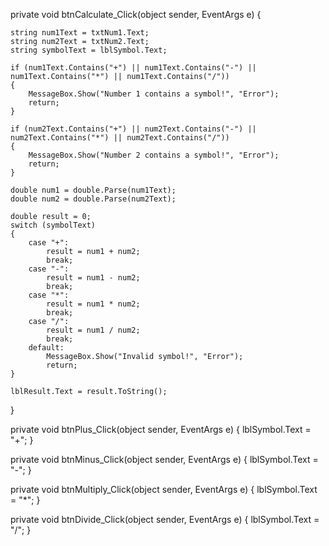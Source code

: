 

private void btnCalculate_Click(object sender, EventArgs e)
{

    string num1Text = txtNum1.Text;
    string num2Text = txtNum2.Text;
    string symbolText = lblSymbol.Text;
    
    if (num1Text.Contains("+") || num1Text.Contains("-") || num1Text.Contains("*") || num1Text.Contains("/"))
    {
        MessageBox.Show("Number 1 contains a symbol!", "Error");
        return;
    }
    
    if (num2Text.Contains("+") || num2Text.Contains("-") || num2Text.Contains("*") || num2Text.Contains("/"))
    {
        MessageBox.Show("Number 2 contains a symbol!", "Error");
        return;
    }

    double num1 = double.Parse(num1Text);
    double num2 = double.Parse(num2Text);

    double result = 0;
    switch (symbolText)
    {
        case "+":
            result = num1 + num2;
            break;
        case "-":
            result = num1 - num2;
            break;
        case "*":
            result = num1 * num2;
            break;
        case "/":
            result = num1 / num2;
            break;
        default:
            MessageBox.Show("Invalid symbol!", "Error");
            return;
    }

    lblResult.Text = result.ToString();
}

private void btnPlus_Click(object sender, EventArgs e)
{
    lblSymbol.Text = "+";
}

private void btnMinus_Click(object sender, EventArgs e)
{
    lblSymbol.Text = "-";
}

private void btnMultiply_Click(object sender, EventArgs e)
{
    lblSymbol.Text = "*";
}

private void btnDivide_Click(object sender, EventArgs e)
{
    lblSymbol.Text = "/";
}


